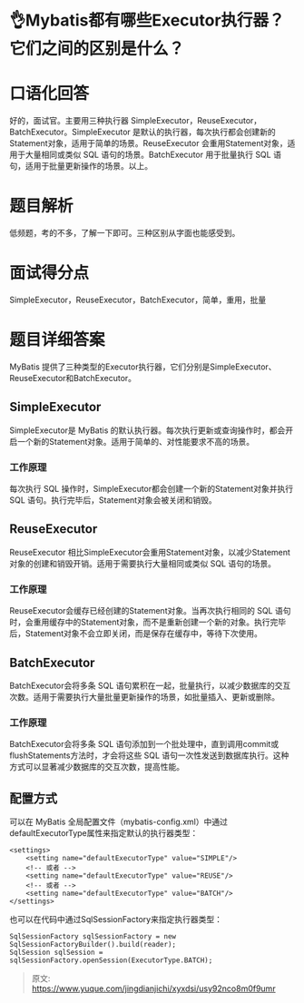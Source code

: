 # 👌Mybatis都有哪些Executor执行器？它们之间的区别是什么？

# 口语化回答
好的，面试官。主要用三种执行器 SimpleExecutor，ReuseExecutor，BatchExecutor。SimpleExecutor 是默认的执行器，每次执行都会创建新的Statement对象，适用于简单的场景。ReuseExecutor 会重用Statement对象，适用于大量相同或类似 SQL 语句的场景。BatchExecutor 用于批量执行 SQL 语句，适用于批量更新操作的场景。以上。

# 题目解析
低频题，考的不多，了解一下即可。三种区别从字面也能感受到。

# 面试得分点
SimpleExecutor，ReuseExecutor，BatchExecutor，简单，重用，批量

# 题目详细答案
MyBatis 提供了三种类型的Executor执行器，它们分别是SimpleExecutor、ReuseExecutor和BatchExecutor。

## SimpleExecutor
SimpleExecutor是 MyBatis 的默认执行器。每次执行更新或查询操作时，都会开启一个新的Statement对象。适用于简单的、对性能要求不高的场景。

### 工作原理
每次执行 SQL 操作时，SimpleExecutor都会创建一个新的Statement对象并执行 SQL 语句。执行完毕后，Statement对象会被关闭和销毁。

## ReuseExecutor
ReuseExecutor 相比SimpleExecutor会重用Statement对象，以减少Statement对象的创建和销毁开销。适用于需要执行大量相同或类似 SQL 语句的场景。

### 工作原理
ReuseExecutor会缓存已经创建的Statement对象。当再次执行相同的 SQL 语句时，会重用缓存中的Statement对象，而不是重新创建一个新的对象。执行完毕后，Statement对象不会立即关闭，而是保存在缓存中，等待下次使用。

## BatchExecutor
BatchExecutor会将多条 SQL 语句累积在一起，批量执行，以减少数据库的交互次数。适用于需要执行大量批量更新操作的场景，如批量插入、更新或删除。

### 工作原理
BatchExecutor会将多条 SQL 语句添加到一个批处理中，直到调用commit或flushStatements方法时，才会将这些 SQL 语句一次性发送到数据库执行。这种方式可以显著减少数据库的交互次数，提高性能。

## 配置方式
可以在 MyBatis 全局配置文件（mybatis-config.xml）中通过defaultExecutorType属性来指定默认的执行器类型：

```plain
<settings>
    <setting name="defaultExecutorType" value="SIMPLE"/>
    <!-- 或者 -->
    <setting name="defaultExecutorType" value="REUSE"/>
    <!-- 或者 -->
    <setting name="defaultExecutorType" value="BATCH"/>
</settings>
```

也可以在代码中通过SqlSessionFactory来指定执行器类型：

```plain
SqlSessionFactory sqlSessionFactory = new SqlSessionFactoryBuilder().build(reader);
SqlSession sqlSession = sqlSessionFactory.openSession(ExecutorType.BATCH);
```



> 原文: <https://www.yuque.com/jingdianjichi/xyxdsi/usy92nco8m0f9umr>